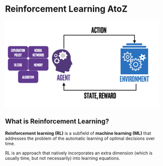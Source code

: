 # Reinforcement Learning AtoZ
![Reinforcement Learning](images/rl.png)

## What is Reinforcement Learning?
**Reinforcement learning (RL)** is a subfield of **machine learning (ML)** that addresses the problem of the automatic learning of optimal decisions over time. 

 RL is an approach that natively incorporates an extra dimension (which is usually time, but not necessarily) into learning equations. 
